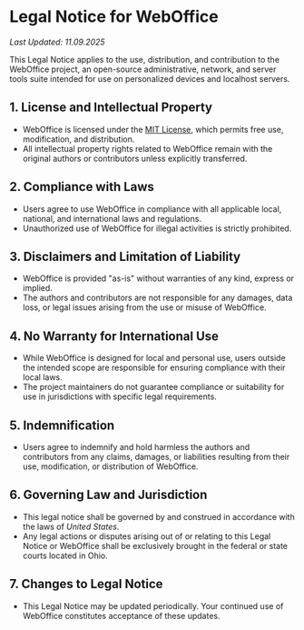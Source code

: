 # Legal Notice for WebOffice

_Last Updated: 11.09.2025_

This Legal Notice applies to the use, distribution, and contribution to the WebOffice project, an open-source administrative, network, and server tools suite intended for use on personalized devices and localhost servers.

## 1. License and Intellectual Property

- WebOffice is licensed under the [MIT License](https://github.com/XHiddenProjects/WebOffice/blob/master/LICENSE), which permits free use, modification, and distribution.
- All intellectual property rights related to WebOffice remain with the original authors or contributors unless explicitly transferred.

## 2. Compliance with Laws

- Users agree to use WebOffice in compliance with all applicable local, national, and international laws and regulations.
- Unauthorized use of WebOffice for illegal activities is strictly prohibited.

## 3. Disclaimers and Limitation of Liability

- WebOffice is provided "as-is" without warranties of any kind, express or implied.
- The authors and contributors are not responsible for any damages, data loss, or legal issues arising from the use or misuse of WebOffice.

## 4. No Warranty for International Use

- While WebOffice is designed for local and personal use, users outside the intended scope are responsible for ensuring compliance with their local laws.
- The project maintainers do not guarantee compliance or suitability for use in jurisdictions with specific legal requirements.

## 5. Indemnification

- Users agree to indemnify and hold harmless the authors and contributors from any claims, damages, or liabilities resulting from their use, modification, or distribution of WebOffice.

## 6. Governing Law and Jurisdiction

- This legal notice shall be governed by and construed in accordance with the laws of _United States_.
- Any legal actions or disputes arising out of or relating to this Legal Notice or WebOffice shall be exclusively brought in the federal or state courts located in Ohio.

## 7. Changes to Legal Notice

- This Legal Notice may be updated periodically. Your continued use of WebOffice constitutes acceptance of these updates.